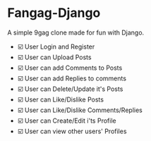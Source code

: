 # Fangag-Django
A simple 9gag clone made for fun with Django.

<ul>
  <li>☑️ User Login and Register</li>
<li>☑️ User can Upload Posts</li>
<li>☑️ User can add Comments to Posts</li>
<li>☑️ User can add Replies to comments</li>
<li>☑️ User can Delete/Update it's Posts</li>
<li>☑️ User can Like/Dislike Posts</li>
<li>☑️ User can Like/Dislike Comments/Replies</li>
 <li>☑️ User can Create/Edit i'ts Profile</li>
  <li>☑️ User can view other users' Profiles</li>
</ul>
